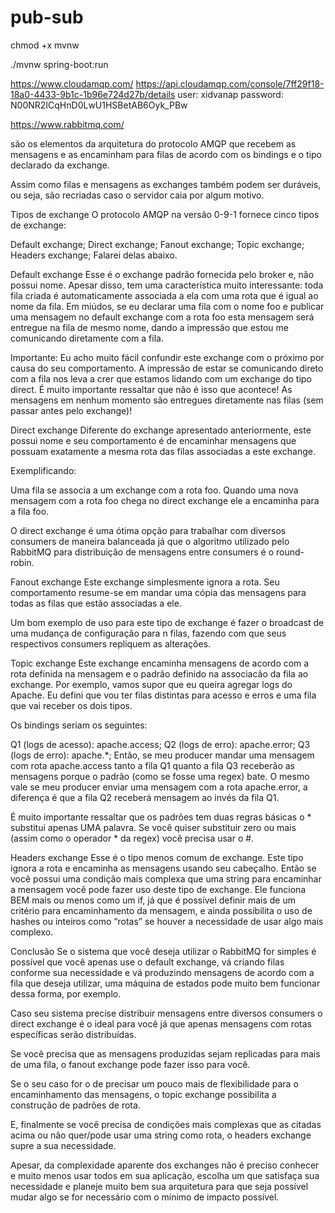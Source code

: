 # pub-sub

chmod +x mvnw

./mvnw spring-boot:run

https://www.cloudamqp.com/
https://api.cloudamqp.com/console/7ff29f18-18a0-4433-9b1c-1b96e724d27b/details
user: xidvanap
password: N00NR2ICqHnD0LwU1HSBetAB6Oyk_PBw

https://www.rabbitmq.com/

são os elementos da arquitetura do protocolo AMQP que recebem as mensagens e as encaminham para filas de acordo com os bindings e o tipo declarado da exchange.

Assim como filas e mensagens as exchanges também podem ser duráveis, ou seja, são recriadas caso o servidor caia por algum motivo.

Tipos de exchange
O protocolo AMQP na versão 0-9-1 fornece cinco tipos de exchange:

Default exchange;
Direct exchange;
Fanout exchange;
Topic exchange;
Headers exchange;
Falarei delas abaixo.

Default exchange
Esse é o exchange padrão fornecida pelo broker e, não possui nome. Apesar disso, tem uma característica muito interessante: toda fila criada é automaticamente associada a ela com uma rota que é igual ao nome da fila. Em miúdos, se eu declarar uma fila com o nome foo e publicar uma mensagem no default exchange com a rota foo esta mensagem será entregue na fila de mesmo nome, dando a impressão que estou me comunicando diretamente com a fila.

Importante: Eu acho muito fácil confundir este exchange com o próximo por causa do seu comportamento. A impressão de estar se comunicando direto com a fila nos leva a crer que estamos lidando com um exchange do tipo direct. É muito importante ressaltar que não é isso que acontece! As mensagens em nenhum momento são entregues diretamente nas filas (sem passar antes pelo exchange)!

Direct exchange
Diferente do exchange apresentado anteriormente, este possui nome e seu comportamento é de encaminhar mensagens que possuam exatamente a mesma rota das filas associadas a este exchange.

Exemplificando:

Uma fila se associa a um exchange com a rota foo. Quando uma nova mensagem com a rota foo chega no direct exchange ele a encaminha para a fila foo.

O direct exchange é uma ótima opção para trabalhar com diversos consumers de maneira balanceada já que o algoritmo utilizado pelo RabbitMQ para distribuição de mensagens entre consumers é o round-robin.

Fanout exchange
Este exchange simplesmente ignora a rota. Seu comportamento resume-se em mandar uma cópia das mensagens para todas as filas que estão associadas a ele.

Um bom exemplo de uso para este tipo de exchange é fazer o broadcast de uma mudança de configuração para n filas, fazendo com que seus respectivos consumers repliquem as alterações.

Topic exchange
Este exchange encaminha mensagens de acordo com a rota definida na mensagem e o padrão definido na associacão da fila ao exchange. Por exemplo, vamos supor que eu queira agregar logs do Apache. Eu defini que vou ter filas distintas para acesso e erros e uma fila que vai receber os dois tipos.

Os bindings seriam os seguintes:

Q1 (logs de acesso): apache.access;
Q2 (logs de erro): apache.error;
Q3 (logs de erro): apache.*;
Então, se meu producer mandar uma mensagem com rota apache.access tanto a fila Q1 quanto a fila Q3 receberão as mensagens porque o padrão (como se fosse uma regex) bate. O mesmo vale se meu producer enviar uma mensagem com a rota apache.error, a diferença é que a fila Q2 receberá mensagem ao invés da fila Q1.

É muito importante ressaltar que os padrões tem duas regras básicas o * substitui apenas UMA palavra. Se você quiser substituir zero ou mais (assim como o operador * da regex) você precisa usar o #.

Headers exchange
Esse é o tipo menos comum de exchange. Este tipo ignora a rota e encaminha as mensagens usando seu cabeçalho. Então se você possui uma condição mais complexa que uma string para encaminhar a mensagem você pode fazer uso deste tipo de exchange. Ele funciona BEM mais ou menos como um if, já que é possível definir mais de um critério para encaminhamento da mensagem, e ainda possibilita o uso de hashes ou inteiros como “rotas” se houver a necessidade de usar algo mais complexo.

Conclusão
Se o sistema que você deseja utilizar o RabbitMQ for simples é possível que você apenas use o default exchange, vá criando filas conforme sua necessidade e vá produzindo mensagens de acordo com a fila que deseja utilizar, uma máquina de estados pode muito bem funcionar dessa forma, por exemplo.

Caso seu sistema precise distribuir mensagens entre diversos consumers o direct exchange é o ideal para você já que apenas mensagens com rotas específicas serão distribuídas.

Se você precisa que as mensagens produzidas sejam replicadas para mais de uma fila, o fanout exchange pode fazer isso para você.

Se o seu caso for o de precisar um pouco mais de flexibilidade para o encaminhamento das mensagens, o topic exchange possibilita a construção de padrões de rota.

E, finalmente se você precisa de condições mais complexas que as citadas acima ou não quer/pode usar uma string como rota, o headers exchange supre a sua necessidade.

Apesar, da complexidade aparente dos exchanges não é preciso conhecer e muito menos usar todos em sua aplicação, escolha um que satisfaça sua necessidade e planeje muito bem sua arquitetura para que seja possível mudar algo se for necessário com o mínimo de impacto possível.
